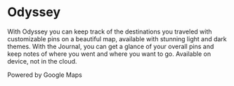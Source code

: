 # Odyssey
With Odyssey you can keep track of the destinations you traveled with customizable pins on a beautiful map, available with stunning light and dark themes. With the Journal, you can get a glance of your overall pins and keep notes of where you went and where you want to go. Available on device, not in the cloud.

Powered by Google Maps
